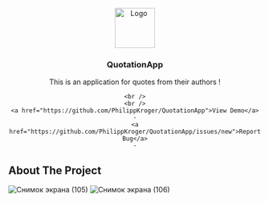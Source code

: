 <!-- PROJECT LOGO -->
<br />
<div align="center">
  <a href="https://github.com/othneildrew/Best-README-Template">
    <img src="https://github.com/PhilippKroger/QuotationApp/assets/66637696/1eb39d4a-f1a2-40aa-a78f-b08c7b7a4b00" alt="Logo" width="80" height="80">
  </a>

  <h3 align="center">QuotationApp</h3>

  <p align="center">
    This is an application for quotes from their authors !
    
    <br />
    <br />
    <a href="https://github.com/PhilippKroger/QuotationApp">View Demo</a>
    ·
    <a href="https://github.com/PhilippKroger/QuotationApp/issues/new">Report Bug</a>
    ·
  
  </p>
</div>

## About The Project
![Снимок экрана (105)](https://github.com/PhilippKroger/QuotationApp/assets/66637696/07a4d669-a0d5-40e8-a106-1948d0010f9b)
![Снимок экрана (106)](https://github.com/PhilippKroger/QuotationApp/assets/66637696/a7bd6060-14a2-4d3b-8212-65abc3b3d2c7) 
